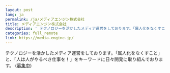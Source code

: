 ```yaml
---
layout: post
lang: ja
permalink: /ja/メディアエンジン株式会社
title: メディアエンジン株式会社
description: ' テクノロジーを活かしたメディア運営をしております。「属人化をなくすこと」と、「人は人がやるべき仕事を！」をキーワードに日々開発に取り組んでおります。 (募集中) '
categories: full_remote
link: https://media-engine.jp/
---
```


<p>テクノロジーを活かしたメディア運営をしております。「属人化をなくすこと」と、「人は人がやるべき仕事を！」をキーワードに日々開発に取り組んでおります。 (<a href="https://www.wantedly.com/companies/media-engine/projects">募集中</a>)</p>
